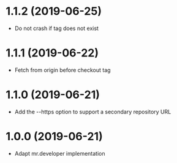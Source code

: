 # 1.1.2 (2019-06-25)

- Do not crash if tag does not exist

# 1.1.1 (2019-06-22)

- Fetch from origin before checkout tag

# 1.1.0 (2019-06-21)

- Add the --https option to support a secondary repository URL

# 1.0.0 (2019-06-21)

- Adapt mr.developer implementation